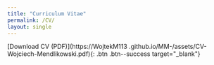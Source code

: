 ```yaml
---
title: "Curriculum Vitae"
permalink: /CV/
layout: single
---
```

[Download CV (PDF)](https://WojtekM113 .github.io/MM-/assets/CV-Wojciech-Mendlikowski.pdf){: .btn .btn--success target="_blank"}
